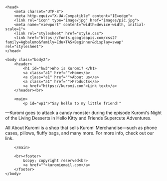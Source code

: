 <!DOCTYPE html>
<html>

    <head>
        <meta charset="UTF-8">
        <meta http-equiv="X-UA-Compatible" content="IE=edge">
        <link rel="icon" type="image/jpg" href="images/pic.jpg"> 
        <meta name="viewport" content="width=device-width, initial-scale=1">
        <link rel="stylesheet" href="style.css">
        <link href="https://fonts.googleapis.com/css2?family=Agbalumo&family=Edu+TAS+Beginner&display=swap" rel="stylesheet">
    </head>

    <body class="body2">
        <header>
            <h1 id="hw3">Who is Kuromi? </h1>
            <a class="a1" href="">Home</a>
            <a class="a1" href="">About us</a>
            <a class="a1" href="">Products</a>
            <a href="https://kuromi.com">Link text</a>
        </header><br>

        <main>
            <p id="wp1">"Say hello to my little friend!"
—Kuromi goes to attack a candy monster during the episode Kuromi's Night of the Living Desserts in Hello Kitty and Friends Supercute Adventures.</p>
           <p id="wp1">All About Kuromi is a shop that sells Kuromi Merchandise—such as phone cases, pillows, fluffy bags, and many more.   For more info, check out our link.</p>
            
        </main>

        <br><footer>
            &copy; copyright reserved<br>
            <a href="">kuromiemail.com</a>
        </footer>
    </body>
    
    
</html>
<!--you can use shortcut to design border like border: 3px solid hsl 0,0,0,; border width\design\color-->
